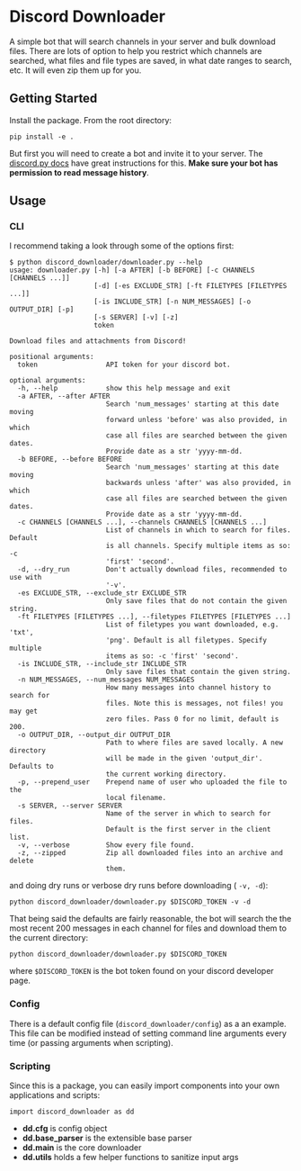 # Discord Downloader

A simple bot that will search channels in your server and bulk download files.
There are lots of option to help you restrict which channels are searched, what
files and file types are saved, in what date ranges to search, etc. It will even
zip them up for you.


## Getting Started

Install the package. From the root directory:
```
pip install -e .
```

But first you will need to create a bot and invite it to your server. The
[discord.py docs](https://discordpy.readthedocs.io/en/latest/discord.html) have
great instructions for this. **Make sure your bot has permission to read message
history**.


## Usage

### CLI

I recommend taking a look through some of the options first:
```
$ python discord_downloader/downloader.py --help
usage: downloader.py [-h] [-a AFTER] [-b BEFORE] [-c CHANNELS [CHANNELS ...]]
                     [-d] [-es EXCLUDE_STR] [-ft FILETYPES [FILETYPES ...]]
                     [-is INCLUDE_STR] [-n NUM_MESSAGES] [-o OUTPUT_DIR] [-p]
                     [-s SERVER] [-v] [-z]
                     token

Download files and attachments from Discord!

positional arguments:
  token                 API token for your discord bot.

optional arguments:
  -h, --help            show this help message and exit
  -a AFTER, --after AFTER
                        Search 'num_messages' starting at this date moving
                        forward unless 'before' was also provided, in which
                        case all files are searched between the given dates.
                        Provide date as a str 'yyyy-mm-dd.
  -b BEFORE, --before BEFORE
                        Search 'num_messages' starting at this date moving
                        backwards unless 'after' was also provided, in which
                        case all files are searched between the given dates.
                        Provide date as a str 'yyyy-mm-dd.
  -c CHANNELS [CHANNELS ...], --channels CHANNELS [CHANNELS ...]
                        List of channels in which to search for files. Default
                        is all channels. Specify multiple items as so: -c
                        'first' 'second'.
  -d, --dry_run         Don't actually download files, recommended to use with
                        '-v'.
  -es EXCLUDE_STR, --exclude_str EXCLUDE_STR
                        Only save files that do not contain the given string.
  -ft FILETYPES [FILETYPES ...], --filetypes FILETYPES [FILETYPES ...]
                        List of filetypes you want downloaded, e.g. 'txt',
                        'png'. Default is all filetypes. Specify multiple
                        items as so: -c 'first' 'second'.
  -is INCLUDE_STR, --include_str INCLUDE_STR
                        Only save files that contain the given string.
  -n NUM_MESSAGES, --num_messages NUM_MESSAGES
                        How many messages into channel history to search for
                        files. Note this is messages, not files! you may get
                        zero files. Pass 0 for no limit, default is 200.
  -o OUTPUT_DIR, --output_dir OUTPUT_DIR
                        Path to where files are saved locally. A new directory
                        will be made in the given 'output_dir'. Defaults to
                        the current working directory.
  -p, --prepend_user    Prepend name of user who uploaded the file to the
                        local filename.
  -s SERVER, --server SERVER
                        Name of the server in which to search for files.
                        Default is the first server in the client list.
  -v, --verbose         Show every file found.
  -z, --zipped          Zip all downloaded files into an archive and delete
                        them.

```

and doing dry runs or verbose dry runs before downloading ( ``-v, -d``):

```
python discord_downloader/downloader.py $DISCORD_TOKEN -v -d
```

That being said the defaults are fairly reasonable, the bot will search the the
most recent 200 messages in each channel for files and download them to the
current directory:

```
python discord_downloader/downloader.py $DISCORD_TOKEN
```

where ``$DISCORD_TOKEN`` is the bot token found on your discord developer page.


### Config

There is a default config file (``discord_downloader/config``) as a an example.
This file can be modified instead of setting command line arguments every time
(or passing arguments when scripting).


### Scripting

Since this is a package, you can easily import components into your own
applications and scripts:

```
import discord_downloader as dd
```

- **dd.cfg** is config object
- **dd.base_parser** is the extensible base parser
- **dd.main** is the core downloader
- **dd.utils** holds a few helper functions to sanitize input args
